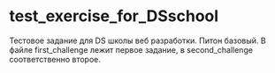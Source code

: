 # test_exercise_for_DSschool
Тестовое задание для DS школы веб разработки. Питон базовый.
В файле first_challenge лежит первое задание, в second_challenge соответственно второе.
